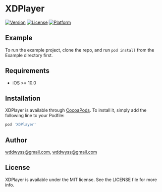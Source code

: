 # XDPlayer

[![Version](https://img.shields.io/cocoapods/v/XDPlayer.svg?style=flat)](https://cocoapods.org/pods/XDPlayer)
[![License](https://img.shields.io/cocoapods/l/XDPlayer.svg?style=flat)](https://cocoapods.org/pods/XDPlayer)
[![Platform](https://img.shields.io/cocoapods/p/XDPlayer.svg?style=flat)](https://cocoapods.org/pods/XDPlayer)

## Example

To run the example project, clone the repo, and run `pod install` from the Example directory first.

## Requirements

* iOS >= 10.0

## Installation

XDPlayer is available through [CocoaPods](https://cocoapods.org). To install
it, simply add the following line to your Podfile:

```ruby
pod 'XDPlayer'
```

## Author

wddwyss@gmail.com, wddwyss@gmail.com

## License

XDPlayer is available under the MIT license. See the LICENSE file for more info.
